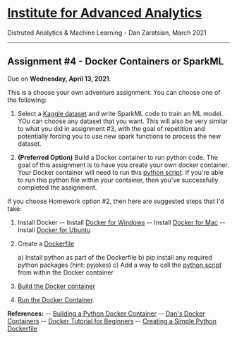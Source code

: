 # [Institute for Advanced Analytics](https://analytics.ncsu.edu/)
Distruted Analytics & Machine Learning - Dan Zaratsian, March 2021

-----------------
## Assignment #4 - Docker Containers or SparkML

Due on **Wednesday, April 13, 2021**.

This is a choose your own adventure assignment. You can choose one of the following:

1) Select a [Kaggle dataset](https://www.kaggle.com/datasets) and write SparkML code to train an ML model. YOu can choose any dataset that you want. This will also be very similar to what you did in assignment #3, with the goal of repetition and potentially forcing you to use new spark functions to process the new dataset.

2) **(Preferred Option)** Build a Docker container to run python code. The goal of this assignment is to have you create your own docker container. Your Docker container will need to run this [python script](https://github.com/zaratsian/iaa_2021/blob/main/session_06/python_joke.py). If you're able to run this python file within your container, then you've successfully completed the assignment.

If you choose Homework option #2, then here are suggested steps that I'd take:

1) Install Docker
  -- Install [Docker for Windows](https://docs.docker.com/docker-for-windows/install/)
  -- Install [Docker for Mac](https://docs.docker.com/docker-for-mac/install/)
  -- Install [Docker for Ubuntu](https://docs.docker.com/engine/install/ubuntu/)

2) Create a [Dockerfile](https://docs.docker.com/develop/develop-images/dockerfile_best-practices/)
    
    a) Install python as part of the Dockerfile
    b) pip install any required python packages (hint: pyjokes)
    c) Add a way to call the [python script](https://github.com/zaratsian/iaa_2021/blob/main/session_06/python_joke.py) from within the Docker container

3) [Build the Docker container](https://docs.docker.com/language/python/build-images/#build-an-image)

4) [Run the Docker Container](https://docs.docker.com/language/python/run-containers/). 

**References:**
  -- [Building a Python Docker Container](https://docs.docker.com/language/python/build-images/)
  -- [Dan's Docker Containers](https://github.com/zaratsian/docker_containers/tree/master/containers)
  -- [Docker Tutorial for Beginners](https://docker-curriculum.com/)
    -- [Creating a Simple Python Dockerfile](https://docker-curriculum.com/#dockerfile)
  
